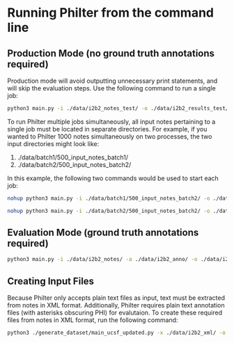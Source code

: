 # Running Philter from the command line

## Production Mode (no ground truth annotations required)
Production mode will avoid outputting unnecessary print statements, and will skip the evaluation steps. Use the following command to run a single job:
```bash
python3 main.py -i ./data/i2b2_notes_test/ -o ./data/i2b2_results_test/ -f=./configs/ucsf_pipeline_test_map_regex_context.json --prod=True
```

To run Philter multiple jobs simultaneously, all input notes pertaining to a single job must be located in separate directories. For example, if you wanted to Philter 1000 notes simultaneously on two processes, the two input directories might look like:

1. ./data/batch1/500_input_notes_batch1/
2. ./data/batch2/500_input_notes_batch2/

In this example, the following two commands would be used to start each job:
```bash
nohup python3 main.py -i ./data/batch1/500_input_notes_batch2/ -o ./data/i2b2_results_test/ -f=./configs/ucsf_pipeline_test_map_regex_context.json --prod=True > ./data/batch1/batch1_terminal_out.txt 2>&1 &

```
```bash
nohup python3 main.py -i ./data/batch2/500_input_notes_batch2/ -o ./data/i2b2_results_test/ -f=./configs/ucsf_pipeline_test_map_regex_context.json --prod=True > ./data/batch2/batch2_terminal_out.txt 2>&1 &

```


## Evaluation Mode (ground truth annotations required)
```bash
python3 main.py -i ./data/i2b2_notes/ -a ./data/i2b2_anno/ -o ./data/i2b2_results/ -f=./configs/ucsf_pipeline_test_map_regex_context.json
```


## Creating Input Files
Because Philter only accepts plain text files as input, text must be extracted from notes in XML format. Additionally, Philter requires plain text annotation files (with asterisks obscuring PHI) for evalutaion. To create these required files from notes in XML format, run the following command:

```bash
python3 ./generate_dataset/main_ucsf_updated.py -x ./data/i2b2_xml/ -o ./data/phi_notes_i2b2.json -n ./data/i2b2_notes/ -a ./data/i2b2_anno/
```
